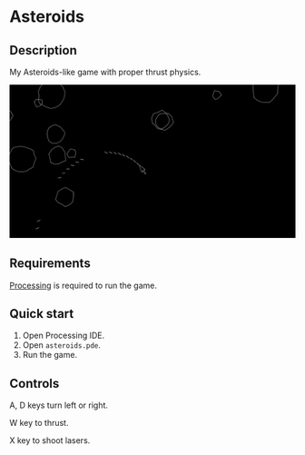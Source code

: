# Asteroids

## Description
My Asteroids-like game with proper thrust physics.

![](./thumbnail.png)

## Requirements
[Processing](https://processing.org) is required to run the game.

## Quick start
1. Open Processing IDE.
2. Open `asteroids.pde`.
3. Run the game.

## Controls
A, D keys turn left or right.

W key to thrust.

X key to shoot lasers.
